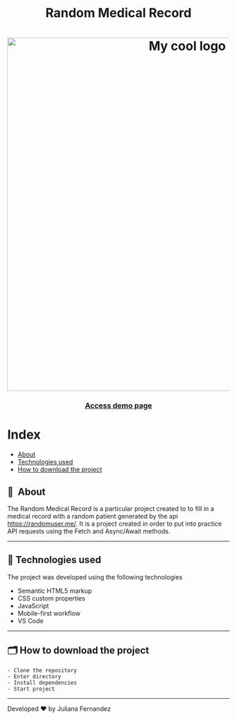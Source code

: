 <h1 align="center">
    Random Medical Record
</h1>

<h1 align="center">
<img width="800" src="assets/img/presentation.png" alt="My cool logo"/>
</h1>

<h3 align="center">
    <a href="https://urna-eletronicab7.netlify.app/" target="_blank">Access demo page</a>
<h3 >

# Index

- [About](#-about)
- [Technologies used](#-technologies-used)
- [How to download the project](#-how-to-download-the-project)

## 🔖&nbsp; About

The Random Medical Record is a particular project created to to fill in a medical record with a random patient generated by the api https://randomuser.me/. It is a project created in order to put into practice API requests using the Fetch and Async/Await methods.


---

## 🚀 Technologies used

The project was developed using the following technologies

- Semantic HTML5 markup
- CSS custom properties
- JavaScript
- Mobile-first workflow
- VS Code

---

## 🗂 How to download the project

    - Clone the repository
    - Enter directory
    - Install dependencies
    - Start project
   
---

Developed ❤ by Juliana Fernandez